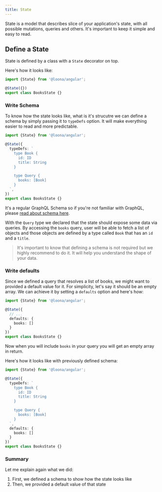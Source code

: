 ```yaml
---
title: State
---
```


State is a model that describes slice of your application's state, with all possible mutations, queries and others. It's important to keep it simple and easy to read.

## Define a State

State is defined by a class with a `State` decorator on top.

Here's how it looks like:

```typescript
import {State} from '@loona/angular';

@State({})
export class BooksState {}
```

### Write Schema

To know how the state looks like, what is it's strucutre we can define a schema by simply passing it to `typeDefs` option. It will make everything easier to read and more predictable.

```typescript
import {State} from '@loona/angular';

@State({
  typeDefs: `
    type Book {
      id: ID
      title: String
    }

    type Query {
      books: [Book]
    }
  `,
})
export class BooksState {}
```

It's a regular GraphQL Schema so if you're not familiar with GraphQL, please [read about schema here](http://graphql.github.io/learn/schema/).

With the `Query` type we declared that the state should expose some data via queries. By accessing the `books` query, user will be able to fetch a list of objects and those objects are defined by a type called `Book` that has an `id` and a `title`.

> It's important to know that defining a schema is not required but we highly recommend to do it. It will help you understand the shape of your data.

### Write defaults

Since we defined a query that resolves a list of books, we might want to provided a default value for it. For simplicity, let's say it should be an empty array. We can achieve it by setting a `defaults` option and here's how:

```typescript
import {State} from '@loona/angular';

@State({
  // ...
  defaults: {
    books: []
  }
})
export class BooksState {}
```

Now when you will include `books` in your query you will get an empty array in return.

Here's how it looks like with previously defined schema:

```typescript
import {State} from '@loona/angular';

@State({
  typeDefs: `
    type Book {
      id: ID
      title: String
    }

    type Query {
      books: [Book]
    }
  `,
  defaults: {
    books: []
  }
})
export class BooksState {}
```

### Summary

Let me explain again what we did:

1. First, we defined a schema to show how the state looks like
2. Then, we provided a default value of that state
